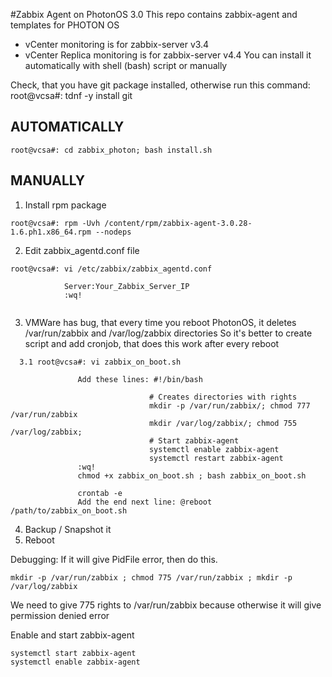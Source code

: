 #Zabbix Agent on PhotonOS 3.0
This repo contains zabbix-agent and templates for PHOTON OS
- vCenter monitoring is for zabbix-server v3.4
- vCenter Replica monitoring is for zabbix-server v4.4
You can install it automatically with shell (bash) script or manually


Check, that you have git package installed, otherwise run this command:
root@vcsa#: tdnf -y install git

## AUTOMATICALLY
```
root@vcsa#: cd zabbix_photon; bash install.sh
```
## MANUALLY

1. Install rpm package
```
root@vcsa#: rpm -Uvh /content/rpm/zabbix-agent-3.0.28-1.6.ph1.x86_64.rpm --nodeps
```
2. Edit zabbix_agentd.conf file
```
root@vcsa#: vi /etc/zabbix/zabbix_agentd.conf
			
			Server:Your_Zabbix_Server_IP
			:wq!
			
```
3. VMWare has bug, that every time you reboot PhotonOS, it deletes /var/run/zabbix and /var/log/zabbix directories
   So it's better to create script and add cronjob, that does this work after every reboot
 ```
   3.1 root@vcsa#: vi zabbix_on_boot.sh
				
				Add these lines: #!/bin/bash

								# Creates directories with rights
								mkdir -p /var/run/zabbix/; chmod 777 /var/run/zabbix
								mkdir /var/log/zabbix/; chmod 755 /var/log/zabbix;
								# Start zabbix-agent
								systemctl enable zabbix-agent
								systemctl restart zabbix-agent
				:wq!
				chmod +x zabbix_on_boot.sh ; bash zabbix_on_boot.sh
				
				crontab -e
				Add the end next line: @reboot /path/to/zabbix_on_boot.sh
```
4. Backup / Snapshot it
5. Reboot

Debugging:
If it will give PidFile error, then do this.
```
mkdir -p /var/run/zabbix ; chmod 775 /var/run/zabbix ; mkdir -p /var/log/zabbix
```
We need to give 775 rights to /var/run/zabbix because otherwise it will give permission denied error

Enable and start zabbix-agent
```
systemctl start zabbix-agent
systemctl enable zabbix-agent
```
